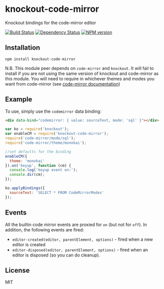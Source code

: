 # knockout-code-mirror

Knockout bindings for the code-mirror editor

[![Build Status](https://travis-ci.org/ForbesLindesay/knockout-code-mirror.png?branch=master)](https://travis-ci.org/ForbesLindesay/knockout-code-mirror)
[![Dependency Status](https://gemnasium.com/ForbesLindesay/knockout-code-mirror.png)](https://gemnasium.com/ForbesLindesay/knockout-code-mirror)
[![NPM version](https://badge.fury.io/js/knockout-code-mirror.png)](http://badge.fury.io/js/knockout-code-mirror)

## Installation

    npm install knockout-code-mirror

N.B. This module peer depends on `code-mirror` and `knockout`.  It will fail to install if you are not using the same version of knockout and code-mirror as this module.  You will need to require in whichever themes and modes you want from code-mirror (see [code-mirror documentation](https://github.com/ForbesLindesay/code-mirror))

## Example

To use, simply use the `codemirror` data binding:

```html
<div data-bind="codemirror: { value: sourceText, mode: 'sql' }"></div>
```

```javascript
var ko = require('knockout');
var enableCM = require('knockout-code-mirror');
require('code-mirror/mode/sql');
require('code-mirror/theme/monokai');

//set defaults for the binding
enableCM({
  theme: 'monokai'
}).on('keyup', function (cm) {
  console.log('keyup event on:');
  console.dir(cm);
});

ko.applyBindings({
  sourceText: 'SELECT * FROM CodeMirrorModes'
});
```

## Events

All the builtin code mirror events are proxied for `on` (but not for `off`).  In addition, the following events are fired:

 - `editor-created(editor, parentElement, options)` - fired when a new editor is created
 - `editor-disposed(editor, parentElement, options)` - fired when an editor is disposed (so you can do cleanup).

## License

  MIT